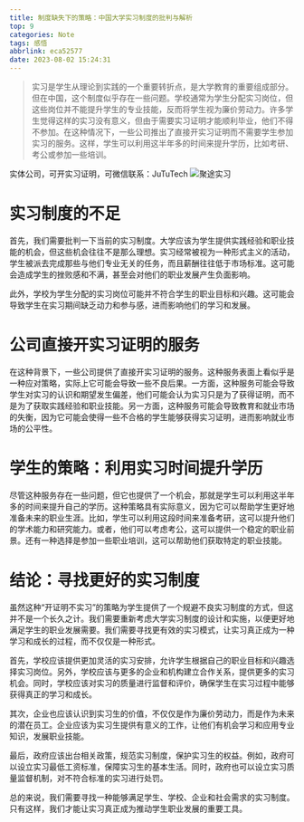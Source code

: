 ```yaml
---
title: 制度缺失下的策略：中国大学实习制度的批判与解析
top: 9
categories: Note
tags: 感悟
abbrlink: eca52577
date: 2023-08-02 15:24:31
---
```

> 实习是学生从理论到实践的一个重要转折点，是大学教育的重要组成部分。但在中国，这个制度似乎存在一些问题。学校通常为学生分配实习岗位，但这些岗位并不能提升学生的专业技能，反而将学生视为廉价劳动力。许多学生觉得这样的实习没有意义，但由于需要实习证明才能顺利毕业，他们不得不参加。在这种情况下，一些公司推出了直接开实习证明而不需要学生参加实习的服务。这样，学生可以利用这半年多的时间来提升学历，比如考研、考公或参加一些培训。

实体公司，可开实习证明，可微信联系：JuTuTech
![聚途实习](https://s1.ax1x.com/2023/08/02/pPPrS1J.png)

# 实习制度的不足
首先，我们需要批判一下当前的实习制度。大学应该为学生提供实践经验和职业技能的机会，但这些机会往往不是那么理想。实习经常被视为一种形式主义的活动，学生被派去完成那些与他们专业无关的任务，而且薪酬往往低于市场标准。这可能会造成学生的挫败感和不满，甚至会对他们的职业发展产生负面影响。

此外，学校为学生分配的实习岗位可能并不符合学生的职业目标和兴趣。这可能会导致学生在实习期间缺乏动力和参与感，进而影响他们的学习和发展。

# 公司直接开实习证明的服务
在这种背景下，一些公司提供了直接开实习证明的服务。这种服务表面上看似乎是一种应对策略，实际上它可能会导致一些不良后果。一方面，这种服务可能会导致学生对实习的认识和期望发生偏差，他们可能会认为实习只是为了获得证明，而不是为了获取实践经验和职业技能。另一方面，这种服务可能会导致教育和就业市场的失衡，因为它可能会使得一些不合格的学生能够获得实习证明，进而影响就业市场的公平性。

# 学生的策略：利用实习时间提升学历
尽管这种服务存在一些问题，但它也提供了一个机会，那就是学生可以利用这半年多的时间来提升自己的学历。这种策略具有实际意义，因为它可以帮助学生更好地准备未来的职业生涯。比如，学生可以利用这段时间来准备考研，这可以提升他们的学术能力和研究能力。或者，他们可以考虑考公，这可以提供一个稳定的职业前景。还有一种选择是参加一些职业培训，这可以帮助他们获取特定的职业技能。

# 结论：寻找更好的实习制度
虽然这种“开证明不实习”的策略为学生提供了一个规避不良实习制度的方式，但这并不是一个长久之计。我们需要重新考虑大学实习制度的设计和实施，以便更好地满足学生的职业发展需要。我们需要寻找更有效的实习模式，让实习真正成为一种学习和成长的过程，而不仅仅是一种形式。

首先，学校应该提供更加灵活的实习安排，允许学生根据自己的职业目标和兴趣选择实习岗位。另外，学校应该与更多的企业和机构建立合作关系，提供更多的实习机会。同时，学校应该对实习的质量进行监督和评价，确保学生在实习过程中能够获得真正的学习和成长。

其次，企业也应该认识到实习生的价值，不仅仅是作为廉价劳动力，而是作为未来的潜在员工。企业应该为实习生提供有意义的工作，让他们有机会学习和应用专业知识，发展职业技能。

最后，政府应该出台相关政策，规范实习制度，保护实习生的权益。例如，政府可以设立实习最低工资标准，保障实习生的基本生活。同时，政府也可以设立实习质量监督机制，对不符合标准的实习进行处罚。

总的来说，我们需要寻找一种能够满足学生、学校、企业和社会需求的实习制度。只有这样，我们才能让实习真正成为推动学生职业发展的重要工具。